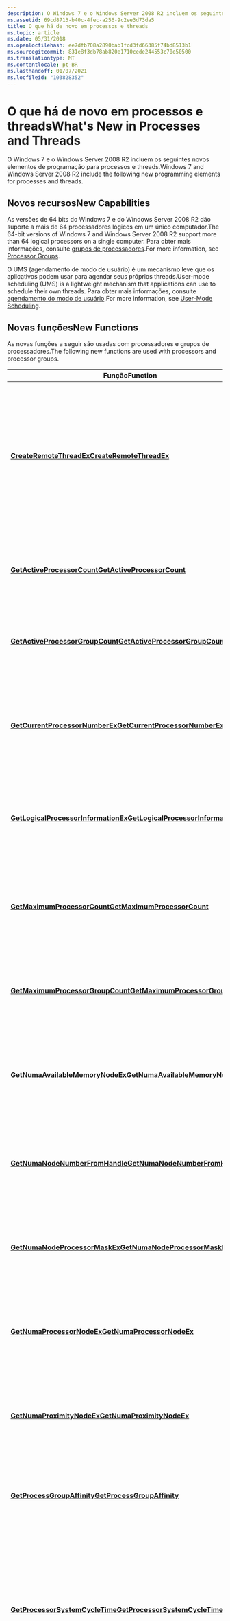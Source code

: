 ```yaml
---
description: O Windows 7 e o Windows Server 2008 R2 incluem os seguintes novos elementos de programação para processos e threads.
ms.assetid: 69cd8713-b40c-4fec-a256-9c2ee3d73da5
title: O que há de novo em processos e threads
ms.topic: article
ms.date: 05/31/2018
ms.openlocfilehash: ee7dfb708a2890bab1fcd3fd66385f74bd8513b1
ms.sourcegitcommit: 831e8f3db78ab820e1710cede244553c70e50500
ms.translationtype: MT
ms.contentlocale: pt-BR
ms.lasthandoff: 01/07/2021
ms.locfileid: "103828352"
---
```

# <a name="whats-new-in-processes-and-threads"></a><span data-ttu-id="63446-103">O que há de novo em processos e threads</span><span class="sxs-lookup"><span data-stu-id="63446-103">What's New in Processes and Threads</span></span>

<span data-ttu-id="63446-104">O Windows 7 e o Windows Server 2008 R2 incluem os seguintes novos elementos de programação para processos e threads.</span><span class="sxs-lookup"><span data-stu-id="63446-104">Windows 7 and Windows Server 2008 R2 include the following new programming elements for processes and threads.</span></span>

## <a name="new-capabilities"></a><span data-ttu-id="63446-105">Novos recursos</span><span class="sxs-lookup"><span data-stu-id="63446-105">New Capabilities</span></span>

<span data-ttu-id="63446-106">As versões de 64 bits do Windows 7 e do Windows Server 2008 R2 dão suporte a mais de 64 processadores lógicos em um único computador.</span><span class="sxs-lookup"><span data-stu-id="63446-106">The 64-bit versions of Windows 7 and Windows Server 2008 R2 support more than 64 logical processors on a single computer.</span></span> <span data-ttu-id="63446-107">Para obter mais informações, consulte [grupos de processadores](processor-groups.md).</span><span class="sxs-lookup"><span data-stu-id="63446-107">For more information, see [Processor Groups](processor-groups.md).</span></span>

<span data-ttu-id="63446-108">O UMS (agendamento de modo de usuário) é um mecanismo leve que os aplicativos podem usar para agendar seus próprios threads.</span><span class="sxs-lookup"><span data-stu-id="63446-108">User-mode scheduling (UMS) is a lightweight mechanism that applications can use to schedule their own threads.</span></span> <span data-ttu-id="63446-109">Para obter mais informações, consulte [agendamento do modo de usuário](user-mode-scheduling.md).</span><span class="sxs-lookup"><span data-stu-id="63446-109">For more information, see [User-Mode Scheduling](user-mode-scheduling.md).</span></span>

## <a name="new-functions"></a><span data-ttu-id="63446-110">Novas funções</span><span class="sxs-lookup"><span data-stu-id="63446-110">New Functions</span></span>

<span data-ttu-id="63446-111">As novas funções a seguir são usadas com processadores e grupos de processadores.</span><span class="sxs-lookup"><span data-stu-id="63446-111">The following new functions are used with processors and processor groups.</span></span>



| <span data-ttu-id="63446-112">Função</span><span class="sxs-lookup"><span data-stu-id="63446-112">Function</span></span>                                                                                | <span data-ttu-id="63446-113">Descrição</span><span class="sxs-lookup"><span data-stu-id="63446-113">Description</span></span>                                                                                                                                                          |
|-----------------------------------------------------------------------------------------|----------------------------------------------------------------------------------------------------------------------------------------------------------------------|
| [<span data-ttu-id="63446-114">**CreateRemoteThreadEx**</span><span class="sxs-lookup"><span data-stu-id="63446-114">**CreateRemoteThreadEx**</span></span>](/windows/win32/api/processthreadsapi/nf-processthreadsapi-createremotethreadex)<br/>                         | <span data-ttu-id="63446-115">Cria um thread que é executado no espaço de endereço virtual de outro processo e, opcionalmente, especifica atributos estendidos, como afinidade de grupo de processador.</span><span class="sxs-lookup"><span data-stu-id="63446-115">Creates a thread that runs in the virtual address space of another process and optionally specifies extended attributes such as processor group affinity.</span></span><br/> |
| [<span data-ttu-id="63446-116">**GetActiveProcessorCount**</span><span class="sxs-lookup"><span data-stu-id="63446-116">**GetActiveProcessorCount**</span></span>](/windows/desktop/api/WinBase/nf-winbase-getactiveprocessorcount)<br/>                   | <span data-ttu-id="63446-117">Retorna o número de processadores ativos em um grupo de processador ou no sistema.</span><span class="sxs-lookup"><span data-stu-id="63446-117">Returns the number of active processors in a processor group or in the system.</span></span><br/>                                                                            |
| [<span data-ttu-id="63446-118">**GetActiveProcessorGroupCount**</span><span class="sxs-lookup"><span data-stu-id="63446-118">**GetActiveProcessorGroupCount**</span></span>](/windows/desktop/api/WinBase/nf-winbase-getactiveprocessorgroupcount)<br/>         | <span data-ttu-id="63446-119">Retorna o número de grupos de processadores ativos no sistema.</span><span class="sxs-lookup"><span data-stu-id="63446-119">Returns the number of active processor groups in the system.</span></span><br/>                                                                                              |
| [<span data-ttu-id="63446-120">**GetCurrentProcessorNumberEx**</span><span class="sxs-lookup"><span data-stu-id="63446-120">**GetCurrentProcessorNumberEx**</span></span>](/windows/win32/api/processthreadsapi/nf-processthreadsapi-getcurrentprocessornumberex)<br/>           | <span data-ttu-id="63446-121">Recupera o grupo de processadores e o número do processador lógico no qual o thread de chamada está em execução.</span><span class="sxs-lookup"><span data-stu-id="63446-121">Retrieves the processor group and number of the logical processor in which the calling thread is running.</span></span><br/>                                                 |
| [<span data-ttu-id="63446-122">**GetLogicalProcessorInformationEx**</span><span class="sxs-lookup"><span data-stu-id="63446-122">**GetLogicalProcessorInformationEx**</span></span>](/windows/win32/api/sysinfoapi/nf-sysinfoapi-getlogicalprocessorinformationex)<br/> | <span data-ttu-id="63446-123">Recupera informações sobre as relações de processadores lógicos e hardwares relacionados.</span><span class="sxs-lookup"><span data-stu-id="63446-123">Retrieves information about the relationships of logical processors and related hardware.</span></span><br/>                                                                 |
| [<span data-ttu-id="63446-124">**GetMaximumProcessorCount**</span><span class="sxs-lookup"><span data-stu-id="63446-124">**GetMaximumProcessorCount**</span></span>](/windows/desktop/api/WinBase/nf-winbase-getmaximumprocessorcount)<br/>                 | <span data-ttu-id="63446-125">Retorna o número máximo de processadores lógicos que um grupo de processador ou o sistema pode ter.</span><span class="sxs-lookup"><span data-stu-id="63446-125">Returns the maximum number of logical processors that a processor group or the system can have.</span></span><br/>                                                           |
| [<span data-ttu-id="63446-126">**GetMaximumProcessorGroupCount**</span><span class="sxs-lookup"><span data-stu-id="63446-126">**GetMaximumProcessorGroupCount**</span></span>](/windows/desktop/api/WinBase/nf-winbase-getmaximumprocessorgroupcount)<br/>       | <span data-ttu-id="63446-127">Retorna o número máximo de grupos de processadores que o sistema pode ter.</span><span class="sxs-lookup"><span data-stu-id="63446-127">Returns the maximum number of processor groups that the system can have.</span></span> <br/>                                                                                 |
| [<span data-ttu-id="63446-128">**GetNumaAvailableMemoryNodeEx**</span><span class="sxs-lookup"><span data-stu-id="63446-128">**GetNumaAvailableMemoryNodeEx**</span></span>](/windows/desktop/api/WinBase/nf-winbase-getnumaavailablememorynodeex)<br/>         | <span data-ttu-id="63446-129">Recupera a quantidade de memória que está disponível no nó especificado como um valor USHORT.</span><span class="sxs-lookup"><span data-stu-id="63446-129">Retrieves the amount of memory that is available in the specified node as a USHORT value.</span></span><br/>                                                                 |
| [<span data-ttu-id="63446-130">**GetNumaNodeNumberFromHandle**</span><span class="sxs-lookup"><span data-stu-id="63446-130">**GetNumaNodeNumberFromHandle**</span></span>](/windows/desktop/api/WinBase/nf-winbase-getnumanodenumberfromhandle)<br/>           | <span data-ttu-id="63446-131">Recupera o nó NUMA associado ao dispositivo subjacente para um identificador de arquivo.</span><span class="sxs-lookup"><span data-stu-id="63446-131">Retrieves the NUMA node associated with the underlying device for a file handle.</span></span><br/>                                                                          |
| [<span data-ttu-id="63446-132">**GetNumaNodeProcessorMaskEx**</span><span class="sxs-lookup"><span data-stu-id="63446-132">**GetNumaNodeProcessorMaskEx**</span></span>](/windows/win32/api/systemtopologyapi/nf-systemtopologyapi-getnumanodeprocessormaskex)<br/>             | <span data-ttu-id="63446-133">Recupera a máscara do processador para o nó NUMA especificado como um valor USHORT.</span><span class="sxs-lookup"><span data-stu-id="63446-133">Retrieves the processor mask for the specified NUMA node as a USHORT value.</span></span><br/>                                                                               |
| [<span data-ttu-id="63446-134">**GetNumaProcessorNodeEx**</span><span class="sxs-lookup"><span data-stu-id="63446-134">**GetNumaProcessorNodeEx**</span></span>](/windows/desktop/api/WinBase/nf-winbase-getnumaprocessornodeex)<br/>                     | <span data-ttu-id="63446-135">Recupera o número do nó do processador lógico especificado como um valor USHORT.</span><span class="sxs-lookup"><span data-stu-id="63446-135">Retrieves the node number of the specified logical processor as a USHORT value.</span></span><br/>                                                                           |
| [<span data-ttu-id="63446-136">**GetNumaProximityNodeEx**</span><span class="sxs-lookup"><span data-stu-id="63446-136">**GetNumaProximityNodeEx**</span></span>](/windows/win32/api/systemtopologyapi/nf-systemtopologyapi-getnumaproximitynodeex)<br/>                     | <span data-ttu-id="63446-137">Recupera o número do nó como um valor USHORT para o identificador de proximidade especificado.</span><span class="sxs-lookup"><span data-stu-id="63446-137">Retrieves the node number as a USHORT value for the specified proximity identifier.</span></span><br/>                                                                       |
| [<span data-ttu-id="63446-138">**GetProcessGroupAffinity**</span><span class="sxs-lookup"><span data-stu-id="63446-138">**GetProcessGroupAffinity**</span></span>](/windows/win32/api/processtopologyapi/nf-processtopologyapi-getprocessgroupaffinity)<br/>                   | <span data-ttu-id="63446-139">Recupera a afinidade do grupo de processadores do processo especificado.</span><span class="sxs-lookup"><span data-stu-id="63446-139">Retrieves the processor group affinity of the specified process.</span></span><br/>                                                                                          |
| [<span data-ttu-id="63446-140">**GetProcessorSystemCycleTime**</span><span class="sxs-lookup"><span data-stu-id="63446-140">**GetProcessorSystemCycleTime**</span></span>](/windows/win32/api/sysinfoapi/nf-sysinfoapi-getprocessorsystemcycletime)<br/>           | <span data-ttu-id="63446-141">Recupera o tempo de ciclo de cada processador no grupo especificado gasto na execução de DPCs (chamadas de procedimento deferidas) e ISRs (rotinas de serviço de interrupção).</span><span class="sxs-lookup"><span data-stu-id="63446-141">Retrieves the cycle time each processor in the specified group spent executing deferred procedure calls (DPCs) and interrupt service routines (ISRs).</span></span><br/>     |
| [<span data-ttu-id="63446-142">**GetThreadGroupAffinity**</span><span class="sxs-lookup"><span data-stu-id="63446-142">**GetThreadGroupAffinity**</span></span>](/windows/win32/api/processtopologyapi/nf-processtopologyapi-getthreadgroupaffinity)<br/>                     | <span data-ttu-id="63446-143">Recupera a afinidade do grupo de processadores do thread especificado.</span><span class="sxs-lookup"><span data-stu-id="63446-143">Retrieves the processor group affinity of the specified thread.</span></span><br/>                                                                                           |
| [<span data-ttu-id="63446-144">**GetThreadIdealProcessorEx**</span><span class="sxs-lookup"><span data-stu-id="63446-144">**GetThreadIdealProcessorEx**</span></span>](/windows/win32/api/processthreadsapi/nf-processthreadsapi-getthreadidealprocessorex)<br/>               | <span data-ttu-id="63446-145">Recupera o número do processador do processador ideal para o thread especificado.</span><span class="sxs-lookup"><span data-stu-id="63446-145">Retrieves the processor number of the ideal processor for the specified thread.</span></span><br/>                                                                           |
| [<span data-ttu-id="63446-146">**QueryIdleProcessorCycleTimeEx**</span><span class="sxs-lookup"><span data-stu-id="63446-146">**QueryIdleProcessorCycleTimeEx**</span></span>](/windows/win32/api/realtimeapiset/nf-realtimeapiset-queryidleprocessorcycletimeex)<br/>       | <span data-ttu-id="63446-147">Recupera o tempo de ciclo acumulado para o thread ocioso em cada processador lógico no grupo de processador especificado.</span><span class="sxs-lookup"><span data-stu-id="63446-147">Retrieves the accumulated cycle time for the idle thread on each logical processor in the specified processor group.</span></span> <br/>                                     |
| [<span data-ttu-id="63446-148">**SetThreadGroupAffinity**</span><span class="sxs-lookup"><span data-stu-id="63446-148">**SetThreadGroupAffinity**</span></span>](/windows/win32/api/processtopologyapi/nf-processtopologyapi-setthreadgroupaffinity)<br/>                     | <span data-ttu-id="63446-149">Define a afinidade de grupo de processador para o thread especificado.</span><span class="sxs-lookup"><span data-stu-id="63446-149">Sets the processor group affinity for the specified thread.</span></span><br/>                                                                                               |
| [<span data-ttu-id="63446-150">**SetThreadIdealProcessorEx**</span><span class="sxs-lookup"><span data-stu-id="63446-150">**SetThreadIdealProcessorEx**</span></span>](/windows/win32/api/processthreadsapi/nf-processthreadsapi-setthreadidealprocessorex)<br/>               | <span data-ttu-id="63446-151">Define o processador ideal para o thread especificado e, opcionalmente, recupera o processador ideal anterior.</span><span class="sxs-lookup"><span data-stu-id="63446-151">Sets the ideal processor for the specified thread and optionally retrieves the previous ideal processor.</span></span><br/>                                                  |



 

<span data-ttu-id="63446-152">As novas funções a seguir são usadas com pools de threads.</span><span class="sxs-lookup"><span data-stu-id="63446-152">The following new functions are used with thread pools.</span></span>



| <span data-ttu-id="63446-153">Função</span><span class="sxs-lookup"><span data-stu-id="63446-153">Function</span></span>                                                                              | <span data-ttu-id="63446-154">Descrição</span><span class="sxs-lookup"><span data-stu-id="63446-154">Description</span></span>                                                                                                    |
|---------------------------------------------------------------------------------------|----------------------------------------------------------------------------------------------------------------|
| [<span data-ttu-id="63446-155">**QueryThreadpoolStackInformation**</span><span class="sxs-lookup"><span data-stu-id="63446-155">**QueryThreadpoolStackInformation**</span></span>](/windows/win32/api/threadpoolapiset/nf-threadpoolapiset-querythreadpoolstackinformation)<br/> | <span data-ttu-id="63446-156">Recupera a reserva de pilha e os tamanhos de confirmação para threads no pool de threads especificado.</span><span class="sxs-lookup"><span data-stu-id="63446-156">Retrieves the stack reserve and commit sizes for threads in the specified thread pool.</span></span><br/>              |
| [<span data-ttu-id="63446-157">**SetThreadpoolCallbackPersistent**</span><span class="sxs-lookup"><span data-stu-id="63446-157">**SetThreadpoolCallbackPersistent**</span></span>](/windows/desktop/api/WinBase/nf-winbase-setthreadpoolcallbackpersistent)<br/> | <span data-ttu-id="63446-158">Especifica que o retorno de chamada deve ser executado em um thread persistente.</span><span class="sxs-lookup"><span data-stu-id="63446-158">Specifies that the callback should run on a persistent thread.</span></span><br/>                                      |
| [<span data-ttu-id="63446-159">**SetThreadpoolCallbackPriority**</span><span class="sxs-lookup"><span data-stu-id="63446-159">**SetThreadpoolCallbackPriority**</span></span>](/windows/desktop/api/WinBase/nf-winbase-setthreadpoolcallbackpriority)<br/>     | <span data-ttu-id="63446-160">Especifica a prioridade de uma função de retorno de chamada relativa a outros itens de trabalho no mesmo pool de threads.</span><span class="sxs-lookup"><span data-stu-id="63446-160">Specifies the priority of a callback function relative to other work items in the same thread pool.</span></span><br/> |
| [<span data-ttu-id="63446-161">**SetThreadpoolStackInformation**</span><span class="sxs-lookup"><span data-stu-id="63446-161">**SetThreadpoolStackInformation**</span></span>](/windows/win32/api/threadpoolapiset/nf-threadpoolapiset-setthreadpoolstackinformation)<br/>     | <span data-ttu-id="63446-162">Define a reserva de pilha e os tamanhos de confirmação para novos threads no pool de threads especificado.</span><span class="sxs-lookup"><span data-stu-id="63446-162">Sets the stack reserve and commit sizes for new threads in the specified thread pool.</span></span> <br/>              |



 

<span data-ttu-id="63446-163">As novas funções a seguir são usadas com UMS.</span><span class="sxs-lookup"><span data-stu-id="63446-163">The following new functions are used with UMS.</span></span>



| <span data-ttu-id="63446-164">Função</span><span class="sxs-lookup"><span data-stu-id="63446-164">Function</span></span>                                                                          | <span data-ttu-id="63446-165">Descrição</span><span class="sxs-lookup"><span data-stu-id="63446-165">Description</span></span>                                                                                                   |
|-----------------------------------------------------------------------------------|---------------------------------------------------------------------------------------------------------------|
| [<span data-ttu-id="63446-166">**CreateUmsCompletionList**</span><span class="sxs-lookup"><span data-stu-id="63446-166">**CreateUmsCompletionList**</span></span>](/windows/desktop/api/WinBase/nf-winbase-createumscompletionlist)<br/>             | <span data-ttu-id="63446-167">Cria uma lista de conclusão de UMS.</span><span class="sxs-lookup"><span data-stu-id="63446-167">Creates a UMS completion list.</span></span><br/>                                                                     |
| [<span data-ttu-id="63446-168">**CreateUmsThreadContext**</span><span class="sxs-lookup"><span data-stu-id="63446-168">**CreateUmsThreadContext**</span></span>](/windows/desktop/api/WinBase/nf-winbase-createumsthreadcontext)<br/>               | <span data-ttu-id="63446-169">Cria um contexto de thread UMS para representar um thread de trabalho do UMS.</span><span class="sxs-lookup"><span data-stu-id="63446-169">Creates a UMS thread context to represent a UMS worker thread.</span></span><br/>                                     |
| [<span data-ttu-id="63446-170">**DeleteUmsCompletionList**</span><span class="sxs-lookup"><span data-stu-id="63446-170">**DeleteUmsCompletionList**</span></span>](/windows/desktop/api/WinBase/nf-winbase-deleteumscompletionlist)<br/>             | <span data-ttu-id="63446-171">Exclui a lista de conclusão de UMS especificada.</span><span class="sxs-lookup"><span data-stu-id="63446-171">Deletes the specified UMS completion list.</span></span> <span data-ttu-id="63446-172">A lista deve estar vazia.</span><span class="sxs-lookup"><span data-stu-id="63446-172">The list must be empty.</span></span><br/>                                 |
| [<span data-ttu-id="63446-173">**DeleteUmsThreadContext**</span><span class="sxs-lookup"><span data-stu-id="63446-173">**DeleteUmsThreadContext**</span></span>](/windows/desktop/api/WinBase/nf-winbase-deleteumsthreadcontext)<br/>               | <span data-ttu-id="63446-174">Exclui o contexto de thread UMS especificado.</span><span class="sxs-lookup"><span data-stu-id="63446-174">Deletes the specified UMS thread context.</span></span> <span data-ttu-id="63446-175">O thread deve ser encerrado.</span><span class="sxs-lookup"><span data-stu-id="63446-175">The thread must be terminated.</span></span><br/>                           |
| [<span data-ttu-id="63446-176">**DequeueUmsCompletionListItems**</span><span class="sxs-lookup"><span data-stu-id="63446-176">**DequeueUmsCompletionListItems**</span></span>](/windows/desktop/api/WinBase/nf-winbase-dequeueumscompletionlistitems)<br/> | <span data-ttu-id="63446-177">Recupera os threads de trabalho do UMS da lista de conclusão de UMS especificada.</span><span class="sxs-lookup"><span data-stu-id="63446-177">Retrieves UMS worker threads from the specified UMS completion list.</span></span><br/>                               |
| [<span data-ttu-id="63446-178">**EnterUmsSchedulingMode**</span><span class="sxs-lookup"><span data-stu-id="63446-178">**EnterUmsSchedulingMode**</span></span>](/windows/desktop/api/WinBase/nf-winbase-enterumsschedulingmode)<br/>               | <span data-ttu-id="63446-179">Converte o thread de chamada em um thread do Agendador UMS.</span><span class="sxs-lookup"><span data-stu-id="63446-179">Converts the calling thread into a UMS scheduler thread.</span></span><br/>                                           |
| [<span data-ttu-id="63446-180">**ExecuteUmsThread**</span><span class="sxs-lookup"><span data-stu-id="63446-180">**ExecuteUmsThread**</span></span>](/windows/desktop/api/WinBase/nf-winbase-executeumsthread)<br/>                           | <span data-ttu-id="63446-181">Executa o thread de trabalho do UMS especificado.</span><span class="sxs-lookup"><span data-stu-id="63446-181">Runs the specified UMS worker thread.</span></span><br/>                                                              |
| [<span data-ttu-id="63446-182">**GetCurrentUmsThread**</span><span class="sxs-lookup"><span data-stu-id="63446-182">**GetCurrentUmsThread**</span></span>](/windows/desktop/api/WinBase/nf-winbase-getcurrentumsthread)<br/>                     | <span data-ttu-id="63446-183">Retorna o contexto do thread UMS do thread de chamada UMS.</span><span class="sxs-lookup"><span data-stu-id="63446-183">Returns the UMS thread context of the calling UMS thread.</span></span><br/>                                          |
| [<span data-ttu-id="63446-184">**GetNextUmsListItem**</span><span class="sxs-lookup"><span data-stu-id="63446-184">**GetNextUmsListItem**</span></span>](/windows/desktop/api/WinBase/nf-winbase-getnextumslistitem)<br/>                       | <span data-ttu-id="63446-185">Retorna o próximo contexto de thread UMS em uma lista de contextos de thread UMS.</span><span class="sxs-lookup"><span data-stu-id="63446-185">Returns the next UMS thread context in a list of UMS thread contexts.</span></span><br/>                              |
| [<span data-ttu-id="63446-186">**GetUmsCompletionListEvent**</span><span class="sxs-lookup"><span data-stu-id="63446-186">**GetUmsCompletionListEvent**</span></span>](/windows/desktop/api/WinBase/nf-winbase-getumscompletionlistevent)<br/>         | <span data-ttu-id="63446-187">Recupera um identificador para o evento associado à lista de conclusão de UMS especificada.</span><span class="sxs-lookup"><span data-stu-id="63446-187">Retrieves a handle to the event associated with the specified UMS completion list.</span></span><br/>                 |
| [<span data-ttu-id="63446-188">**QueryUmsThreadInformation**</span><span class="sxs-lookup"><span data-stu-id="63446-188">**QueryUmsThreadInformation**</span></span>](/windows/desktop/api/WinBase/nf-winbase-queryumsthreadinformation)<br/>         | <span data-ttu-id="63446-189">Recupera informações sobre o thread de trabalho do UMS especificado.</span><span class="sxs-lookup"><span data-stu-id="63446-189">Retrieves information about the specified UMS worker thread.</span></span><br/>                                       |
| [<span data-ttu-id="63446-190">**SetUmsThreadInformation**</span><span class="sxs-lookup"><span data-stu-id="63446-190">**SetUmsThreadInformation**</span></span>](/windows/desktop/api/WinBase/nf-winbase-setumsthreadinformation)<br/>             | <span data-ttu-id="63446-191">Define informações de contexto específicas do aplicativo para o thread de trabalho UMS especificado.</span><span class="sxs-lookup"><span data-stu-id="63446-191">Sets application-specific context information for the specified UMS worker thread.</span></span><br/>                 |
| [<span data-ttu-id="63446-192">*UmsSchedulerProc*</span><span class="sxs-lookup"><span data-stu-id="63446-192">*UmsSchedulerProc*</span></span>](/windows/desktop/api/WinNT/nc-winnt-rtl_ums_scheduler_entry_point)<br/>                             | <span data-ttu-id="63446-193">A função de ponto de entrada do Agendador UMS definida pelo aplicativo associada a uma lista de conclusão de UMS.</span><span class="sxs-lookup"><span data-stu-id="63446-193">The application-defined UMS scheduler entry point function associated with a UMS completion list.</span></span> <br/> |
| [<span data-ttu-id="63446-194">**UmsThreadYield**</span><span class="sxs-lookup"><span data-stu-id="63446-194">**UmsThreadYield**</span></span>](/windows/desktop/api/WinBase/nf-winbase-umsthreadyield)<br/>                               | <span data-ttu-id="63446-195">Produz o controle para o thread do Agendador UMS no qual o thread de trabalho de chamada UMS está em execução.</span><span class="sxs-lookup"><span data-stu-id="63446-195">Yields control to the UMS scheduler thread on which the calling UMS worker thread is running.</span></span><br/>      |



 

## <a name="new-structures"></a><span data-ttu-id="63446-196">Novas estruturas</span><span class="sxs-lookup"><span data-stu-id="63446-196">New Structures</span></span>



| <span data-ttu-id="63446-197">Estrutura</span><span class="sxs-lookup"><span data-stu-id="63446-197">Structure</span></span>                                                                                                 | <span data-ttu-id="63446-198">Descrição</span><span class="sxs-lookup"><span data-stu-id="63446-198">Description</span></span>                                                                                         |
|-----------------------------------------------------------------------------------------------------------|-----------------------------------------------------------------------------------------------------|
| [<span data-ttu-id="63446-199">**relação de CACHE \_**</span><span class="sxs-lookup"><span data-stu-id="63446-199">**CACHE\_RELATIONSHIP**</span></span>](/windows/desktop/api/WinNT/ns-winnt-cache_relationship)<br/>                                              | <span data-ttu-id="63446-200">Descreve os atributos de cache.</span><span class="sxs-lookup"><span data-stu-id="63446-200">Describes cache attributes.</span></span> <br/>                                                             |
| [<span data-ttu-id="63446-201">**afinidade de grupo \_**</span><span class="sxs-lookup"><span data-stu-id="63446-201">**GROUP\_AFFINITY**</span></span>](/windows/desktop/api/WinNT/ns-winnt-group_affinity)<br/>                                                      | <span data-ttu-id="63446-202">Contém uma afinidade específica de grupo de processador, como a afinidade de um thread.</span><span class="sxs-lookup"><span data-stu-id="63446-202">Contains a processor group-specific affinity, such as the affinity of a thread.</span></span><br/>          |
| [<span data-ttu-id="63446-203">**relação de grupo \_**</span><span class="sxs-lookup"><span data-stu-id="63446-203">**GROUP\_RELATIONSHIP**</span></span>](/windows/desktop/api/WinNT/ns-winnt-group_relationship)<br/>                                              | <span data-ttu-id="63446-204">Contém informações sobre grupos de processadores.</span><span class="sxs-lookup"><span data-stu-id="63446-204">Contains information about processor groups.</span></span> <br/>                                            |
| [<span data-ttu-id="63446-205">**\_relacionamento de nó numa \_**</span><span class="sxs-lookup"><span data-stu-id="63446-205">**NUMA\_NODE\_RELATIONSHIP**</span></span>](/windows/desktop/api/WinNT/ns-winnt-numa_node_relationship)<br/>                                     | <span data-ttu-id="63446-206">Contém informações sobre um nó NUMA em um grupo de processador.</span><span class="sxs-lookup"><span data-stu-id="63446-206">Contains information about a NUMA node in a processor group.</span></span> <br/>                            |
| [<span data-ttu-id="63446-207">**\_informações do grupo de processador \_**</span><span class="sxs-lookup"><span data-stu-id="63446-207">**PROCESSOR\_GROUP\_INFO**</span></span>](/windows/desktop/api/WinNT/ns-winnt-processor_group_info)<br/>                                         | <span data-ttu-id="63446-208">Contém o número e a afinidade de processadores em um grupo de processadores.</span><span class="sxs-lookup"><span data-stu-id="63446-208">Contains the number and affinity of processors in a processor group.</span></span><br/>                     |
| [<span data-ttu-id="63446-209">**número do processador \_**</span><span class="sxs-lookup"><span data-stu-id="63446-209">**PROCESSOR\_NUMBER**</span></span>](/windows/desktop/api/WinNT/ns-winnt-processor_number)<br/>                                                  | <span data-ttu-id="63446-210">Representa um processador lógico em um grupo de processadores.</span><span class="sxs-lookup"><span data-stu-id="63446-210">Represents a logical processor in a processor group.</span></span><br/>                                     |
| [<span data-ttu-id="63446-211">**relação do processador \_**</span><span class="sxs-lookup"><span data-stu-id="63446-211">**PROCESSOR\_RELATIONSHIP**</span></span>](/windows/desktop/api/WinNT/ns-winnt-processor_relationship)<br/>                                      | <span data-ttu-id="63446-212">Contém informações sobre a afinidade dentro de um grupo de processador.</span><span class="sxs-lookup"><span data-stu-id="63446-212">Contains information about affinity within a processor group.</span></span><br/>                            |
| [<span data-ttu-id="63446-213">**\_informações do processador lógico do sistema \_ \_ \_ ex.**</span><span class="sxs-lookup"><span data-stu-id="63446-213">**SYSTEM\_LOGICAL\_PROCESSOR\_INFORMATION\_EX**</span></span>](/windows/desktop/api/WinNT/ns-winnt-system_logical_processor_information_ex)<br/> | <span data-ttu-id="63446-214">Contém informações sobre as relações de processadores lógicos e hardwares relacionados.</span><span class="sxs-lookup"><span data-stu-id="63446-214">Contains information about the relationships of logical processors and related hardware.</span></span><br/> |
| [<span data-ttu-id="63446-215">**UMS \_ criar \_ atributos de thread \_**</span><span class="sxs-lookup"><span data-stu-id="63446-215">**UMS\_CREATE\_THREAD\_ATTRIBUTES**</span></span>](/windows/desktop/api/WinNT/ns-winnt-ums_create_thread_attributes)<br/>                        | <span data-ttu-id="63446-216">Especifica atributos para um thread de trabalho do UMS.</span><span class="sxs-lookup"><span data-stu-id="63446-216">Specifies attributes for a UMS worker thread.</span></span> <br/>                                           |
| [<span data-ttu-id="63446-217">**\_informações de inicialização do Agendador ums \_ \_**</span><span class="sxs-lookup"><span data-stu-id="63446-217">**UMS\_SCHEDULER\_STARTUP\_INFO**</span></span>](/windows/desktop/api/WinBase/ns-winbase-ums_scheduler_startup_info)<br/>                            | <span data-ttu-id="63446-218">Especifica atributos para um thread do Agendador do UMS</span><span class="sxs-lookup"><span data-stu-id="63446-218">Specifies attributes for a UMS scheduler thread</span></span><br/>                                          |



 

 

 
